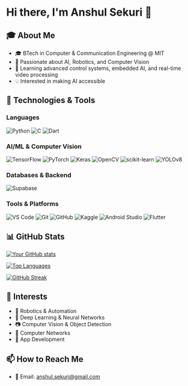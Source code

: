 # Hi there, I'm Anshul Sekuri 👋

## 🎓 About Me
- 🎓 BTech in Computer & Communication Engineering @ MIT
- 🤖 Passionate about AI, Robotics, and Computer Vision
- 🌱 Learning advanced control systems, embedded AI, and real-time video processing
- 💡 Interested in making AI accessible

## 🔧 Technologies & Tools

### Languages
![Python](https://img.shields.io/badge/-Python-3776AB?style=flat&logo=python&logoColor=white)
![C](https://img.shields.io/badge/-C-00599C?style=flat&logo=c&logoColor=white)
![Dart](https://img.shields.io/badge/-Dart-0175C2?style=flat&logo=dart&logoColor=white)

### AI/ML & Computer Vision
![TensorFlow](https://img.shields.io/badge/-TensorFlow-FF6F00?style=flat&logo=tensorflow&logoColor=white)
![PyTorch](https://img.shields.io/badge/-PyTorch-EE4C2C?style=flat&logo=pytorch&logoColor=white)
![Keras](https://img.shields.io/badge/-Keras-D00000?style=flat&logo=keras&logoColor=white)
![OpenCV](https://img.shields.io/badge/-OpenCV-5C3EE8?style=flat&logo=opencv&logoColor=white)
![scikit-learn](https://img.shields.io/badge/-scikit--learn-F7931E?style=flat&logo=scikit-learn&logoColor=white)
![YOLOv8](https://img.shields.io/badge/-YOLOv8-00FFFF?style=flat&logo=yolo&logoColor=black)

### Databases & Backend
![Supabase](https://img.shields.io/badge/-Supabase-3ECF8E?style=flat&logo=supabase&logoColor=white)


### Tools & Platforms
![VS Code](https://img.shields.io/badge/-VS%20Code-007ACC?style=flat&logo=visual-studio-code&logoColor=white)
![Git](https://img.shields.io/badge/-Git-F05032?style=flat&logo=git&logoColor=white)
![GitHub](https://img.shields.io/badge/-GitHub-181717?style=flat&logo=github&logoColor=white)
![Kaggle](https://img.shields.io/badge/-Kaggle-20BEFF?style=flat&logo=kaggle&logoColor=white)
![Android Studio](https://img.shields.io/badge/-Android%20Studio-3DDC84?style=flat&logo=android&logoColor=white)
![Flutter](https://img.shields.io/badge/-Flutter-02569B?style=flat&logo=flutter&logoColor=white)


## 📊 GitHub Stats

[![Your GitHub stats](https://github-readme-stats.vercel.app/api?username=SpxceMan&show_icons=true&theme=tokyonight&hide_border=true&count_private=true)](https://github.com/anuraghazra/github-readme-stats)

[![Top Languages](https://github-readme-stats.vercel.app/api/top-langs/?username=SpxceMan&layout=compact&theme=tokyonight&hide_border=true)](https://github.com/anuraghazra/github-readme-stats)

[![GitHub Streak](https://streak-stats.demolab.com/?user=SpxceMan&theme=tokyonight&hide_border=true)](https://git.io/streak-stats)

## 🌟 Interests
- 🤖 Robotics & Automation
- 🧠 Deep Learning & Neural Networks
- 📷 Computer Vision & Object Detection
- 🛜 Computer Networks
- 📱 App Development

## 📫 How to Reach Me
- 📧 Email: [anshul.sekuri@gmail.com](mailto:anshul.sekuri@gmail.com)
